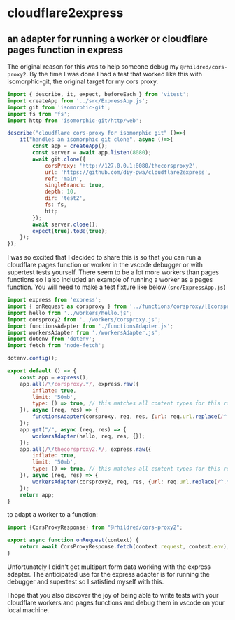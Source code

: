 # cloudflare2express
## an adapter for running a worker or cloudflare pages function in express

The original reason for this was to help someone debug my `@rhildred/cors-proxy2`. By the time I was done I had a test that worked like this with isomorphic-git, the original target for my cors proxy.

```javascript
import { describe, it, expect, beforeEach } from 'vitest';
import createApp from '../src/ExpressApp.js';
import git from 'isomorphic-git';
import fs from 'fs';
import http from 'isomorphic-git/http/web';

describe("cloudflare cors-proxy for isomorphic git" ()=>{
    it("handles an isomorphic git clone", async ()=>{
        const app = createApp();
        const server = await app.listen(8080);
        await git.clone({
            corsProxy: 'http://127.0.0.1:8080/thecorsproxy2',
            url: 'https://github.com/diy-pwa/cloudflare2express',
            ref: 'main',
            singleBranch: true,
            depth: 10,
            dir: 'test2',
            fs: fs,
            http
        });  
        await server.close();
        expect(true).toBe(true);
    });
});

```

I was so excited that I decided to share this is so that you can run a cloudflare pages function or worker in the vscode debugger or with supertest tests yourself. There seem to be a lot more workers than pages functions so I also included an example of running a worker as a pages function. You will need to make a test fixture like below (`src/ExpressApp.js`)

```javascript
import express from 'express';
import { onRequest as corsproxy } from '../functions/corsproxy/[[corsproxy]].js';
import hello from '../workers/hello.js';
import corsproxy2 from '../workers/corsproxy.js';
import functionsAdapter from './functionsAdapter.js';
import workersAdapter from './workersAdapter.js';
import dotenv from 'dotenv';
import fetch from 'node-fetch';

dotenv.config();

export default () => {
    const app = express();
    app.all(/\/corsproxy.*/, express.raw({
        inflate: true,
        limit: '50mb',
        type: () => true, // this matches all content types for this route
    }), async (req, res) => {
        functionsAdapter(corsproxy, req, res, {url: req.url.replace(/^.*corsproxy/, "https:/"), fetch:fetch});
    });
    app.get("/", async (req, res) => {
        workersAdapter(hello, req, res, {});
    });
    app.all(/\/thecorsproxy2.*/, express.raw({
        inflate: true,
        limit: '50mb',
        type: () => true, // this matches all content types for this route
    }), async (req, res) => {
        workersAdapter(corsproxy2, req, res, {url: req.url.replace(/^.*thecorsproxy2/, "https:/"), fetch:fetch});
    });
    return app;
}

```
to adapt a worker to a function:
```javascript
import {CorsProxyResponse} from "@rhildred/cors-proxy2";

export async function onRequest(context) {
    return await CorsProxyResponse.fetch(context.request, context.env);
}
```
Unfortunately I didn't get multipart form data working with the express adapter. The anticipated use for the express adapter is for running the debugger and supertest so I satisfied myself with this.

I hope that you also discover the joy of being able to write tests with your cloudflare workers and pages functions and debug them in vscode on your local machine. 
